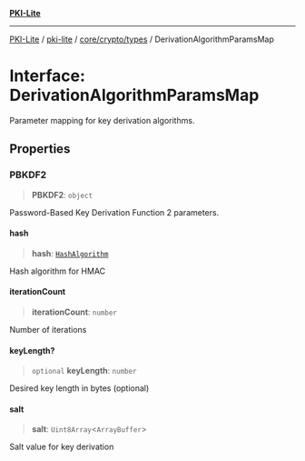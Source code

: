[**PKI-Lite**](../../../../../README.md)

---

[PKI-Lite](../../../../../README.md) / [pki-lite](../../../../README.md) / [core/crypto/types](../README.md) / DerivationAlgorithmParamsMap

# Interface: DerivationAlgorithmParamsMap

Parameter mapping for key derivation algorithms.

## Properties

### PBKDF2

> **PBKDF2**: `object`

Password-Based Key Derivation Function 2 parameters.

#### hash

> **hash**: [`HashAlgorithm`](../type-aliases/HashAlgorithm.md)

Hash algorithm for HMAC

#### iterationCount

> **iterationCount**: `number`

Number of iterations

#### keyLength?

> `optional` **keyLength**: `number`

Desired key length in bytes (optional)

#### salt

> **salt**: `Uint8Array`\<`ArrayBuffer`\>

Salt value for key derivation
